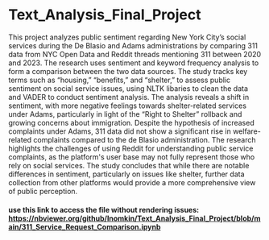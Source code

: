 # Text_Analysis_Final_Project

This project analyzes public sentiment regarding New York City’s social services during the De Blasio and Adams administrations by comparing 311 data from NYC Open Data and Reddit threads mentioning 311 between 2020 and 2023. The research uses sentiment and keyword frequency analysis to form a comparison between the two data sources. The study tracks key terms such as “housing,” “benefits,” and “shelter,” to assess public sentiment on social service issues, using NLTK libaries to clean the data and VADER to conduct sentiment analysis. The analysis reveals a shift in sentiment, with more negative feelings towards shelter-related services under Adams, particularly in light of the “Right to Shelter” rollback and growing concerns about immigration. Despite the hypothesis of increased complaints under Adams, 311 data did not show a significant rise in welfare-related complaints compared to the de Blasio administration. The research highlights the challenges of using Reddit for understanding public service complaints, as the platform's user base may not fully represent those who rely on social services. The study concludes that while there are notable differences in sentiment, particularly on issues like shelter, further data collection from other platforms would provide a more comprehensive view of public perception.

#### use this link to access the file without rendering issues: https://nbviewer.org/github/lnomkin/Text_Analysis_Final_Project/blob/main/311_Service_Request_Comparison.ipynb

